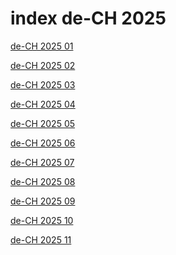 # index de-CH 2025

<a href="./01">de-CH 2025 01</a>

<a href="./02">de-CH 2025 02</a>

<a href="./03">de-CH 2025 03</a>

<a href="./04">de-CH 2025 04</a>

<a href="./05">de-CH 2025 05</a>

<a href="./06">de-CH 2025 06</a>

<a href="./07">de-CH 2025 07</a>

<a href="./08">de-CH 2025 08</a>

<a href="./09">de-CH 2025 09</a>

<a href="./10">de-CH 2025 10</a>

<a href="./11">de-CH 2025 11</a>
